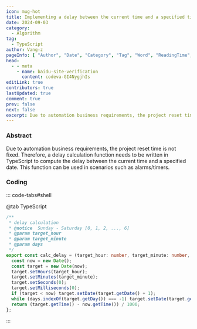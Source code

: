 ```yaml
---
icon: mug-hot
title: Implementing a delay between the current time and a specified time using TypeScript
date: 2024-09-03
category:
  - Algorithm
tag:
  - TypeScript
author: Vang-z
pageInfo: [ "Author", "Date", "Category", "Tag", "Word", "ReadingTime", "PageView" ]
head:
  - - meta
    - name: baidu-site-verification
      content: codeva-GI4NygjhIs
editLink: true
contributors: true
lastUpdated: true
comment: true
prev: false
next: false
excerpt: Due to automation business requirements, the project reset time is not fixed. Therefore, a delay calculation function needs to be written in <a>TypeScript</a> to compute the delay between the current time and a specified date. This function can be used in scenarios such as alarms/timers.
---
```


### Abstract

Due to automation business requirements, the project reset time is not fixed. Therefore, a delay calculation function needs to be written in <a>TypeScript</a> to compute the delay between the current time and a specified date. This function can be used in scenarios such as alarms/timers.


### Coding

::: code-tabs#shell

@tab TypeScript

```typescript
/**
 * delay calculation
 * @notice  Sunday - Saturday [0, 1, 2, ..., 6]
 * @param target_hour
 * @param target_minute
 * @param days
 */
export const calc_delay = (target_hour: number, target_minute: number, days: number[]): number => {
  const now = new Date();
  const target = new Date(now);
  target.setHours(target_hour);
  target.setMinutes(target_minute);
  target.setSeconds(0);
  target.setMilliseconds(0);
  if (target < now) target.setDate(target.getDate() + 1);
  while (days.indexOf(target.getDay()) === -1) target.setDate(target.getDate() + 1);
  return (target.getTime() - now.getTime()) / 1000;
};

```

:::

<Sponsor />
